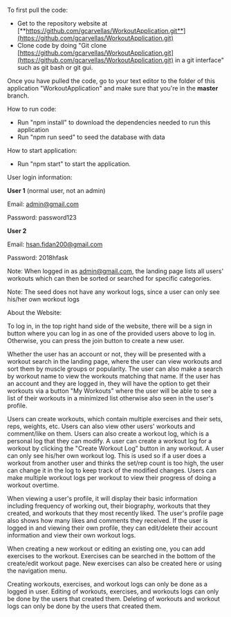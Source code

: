 To first pull the code:

- Get to the repository website at [**https://github.com/gcarvellas/WorkoutApplication.git**](https://github.com/gcarvellas/WorkoutApplication.git)
- Clone code by doing "Git clone [https://github.com/gcarvellas/WorkoutApplication.git](https://github.com/gcarvellas/WorkoutApplication.git) in a git interface" such as git bash or git gui.

Once you have pulled the code, go to your text editor to the folder of this application "WorkoutApplication" and make sure that you're in the **master** branch.

How to run code:

- Run "npm install" to download the dependencies needed to run this application
- Run "npm run seed" to seed the database with data

How to start application:

- Run "npm start" to start the application.

User login information:

**User 1** (normal user, not an admin)

Email: admin@gmail.com

Password: password123

**User 2**

Email: hsan.fidan200@gmail.com

Password: 2018hfask

Note: When logged in as [admin@gmail.com](mailto:admin@gmail.com), the landing page lists all users' workouts which can then be sorted or searched for specific categories.

Note: The seed does not have any workout logs, since a user can only see his/her own workout logs

About the Website:

To log in, in the top right hand side of the website, there will be a sign in button where you can log in as one of the provided users above to log in. Otherwise, you can press the join button to create a new user.

Whether the user has an account or not, they will be presented with a workout search in the landing page, where the user can view workouts and sort them by muscle groups or popularity. The user can also make a search by workout name to view the workouts matching that name. If the user has an account and they are logged in, they will have the option to get their workouts via a button "My Workouts" where the user will be able to see a list of their workouts in a minimized list otherwise also seen in the user's profile.

Users can create workouts, which contain multiple exercises and their sets, reps, weights, etc. Users can also view other users' workouts and comment/like on them. Users can also create a workout log, which is a personal log that they can modify. A user can create a workout log for a workout by clicking the "Create Workout Log" button in any workout. A user can only see his/her own workout log. This is used so if a user does a workout from another user and thinks the set/rep count is too high, the user can change it in the log to keep track of the modified changes. Users can make multiple workout logs per workout to view their progress of doing a workout overtime.

When viewing a user's profile, it will display their basic information including frequency of working out, their biography, workouts that they created, and workouts that they most recently liked. The user's profile page also shows how many likes and comments they received. If the user is logged in and viewing their own profile, they can edit/delete their account information and view their own workout logs.

When creating a new workout or editing an existing one, you can add exercises to the workout. Exercises can be searched in the bottom of the create/edit workout page. New exercises can also be created here or using the navigation menu.

Creating workouts, exercises, and workout logs can only be done as a logged in user. Editing of workouts, exercises, and workouts logs can only be done by the users that created them. Deleting of workouts and workout logs can only be done by the users that created them.
